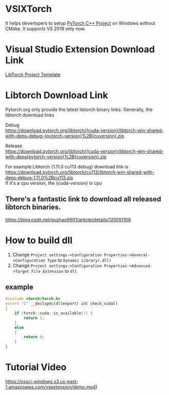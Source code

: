 # VSIXTorch
It helps deverlopers to setup [PyTorch C++ Project](https://pytorch.org/cppdocs/installing.html) on Windows without CMake.
It supports VS 2019 only now.

# Visual Studio Extension Download Link
[LibTorch Project Template](https://marketplace.visualstudio.com/items?itemName=YiZhang.LibTorch001)

# Libtorch Download Link
Pytorch.org only provide the latest libtorch binary links.
Generally, the libtorch download links

Debug <br>
https://download.pytorch.org/libtorch/{cuda-version}/libtorch-win-shared-with-deps-debug-{pytorch-version}%2B{cuversion}.zip

Release <br>
https://download.pytorch.org/libtorch/{cuda-version}/libtorch-win-shared-with-deps{pytorch-version}%2B{cuversion}.zip

For example
Libtorch {1.11.0 cu113 debug} download link is <br>
https://download.pytorch.org/libtorch/cu113/libtorch-win-shared-with-deps-debug-1.11.0%2Bcu113.zip<br>
If it's a cpu version, the {cuda-version} is cpu

## There's a fantastic link to download all released libtorch binaries. <br>
https://blog.csdn.net/guzhao9901/article/details/125051108

# How to build dll
1. Change `Project settings->Configuration Properties->General->Configuration Type` to `Dynamic Library(.dll)`
2. Change `Project settings->Configuration Properties->Advanced->Target File Extension` to `dll`

## example
```C++
#include <torch/torch.h>
extern "C" __declspec(dllexport) int check_cuda() 
{
    if (torch::cuda::is_available()) {
        return 1;
    }
    else
    {
        return 0;
    }
}
```

# Tutorial Video
https://ossci-windows.s3.us-east-1.amazonaws.com/vsextension/demo.mp4)
